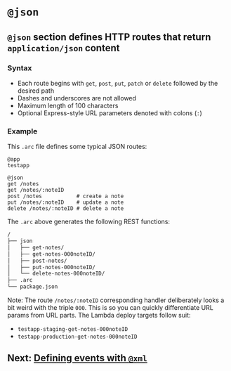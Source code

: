 # `@json`

## `@json` section defines HTTP routes that return `application/json` content

### Syntax

- Each route begins with `get`, `post`, `put`, `patch` or `delete` followed by the desired path
- Dashes and underscores are not allowed
- Maximum length of 100 characters
- Optional Express-style URL parameters denoted with colons (`:`)

### Example

This `.arc` file defines some typical JSON routes:

```arc
@app
testapp

@json
get /notes          
get /notes/:noteID
post /notes           # create a note
put /notes/:noteID    # update a note
delete /notes/:noteID # delete a note
```

The `.arc` above generates the following REST functions:

```bash
/
├── json
│   ├── get-notes/
│   ├── get-notes-000noteID/
│   ├── post-notes/
│   ├── put-notes-000noteID/
│   └── delete-notes-000noteID/
├── .arc
└── package.json
```

Note: The route `/notes/:noteID` corresponding handler deliberately looks a bit weird with the triple `000`. This is so you can quickly differentiate URL params from URL parts. The Lambda deploy targets follow suit:

- `testapp-staging-get-notes-000noteID`
- `testapp-production-get-notes-000noteID`

## Next: [Defining events with `@xml`](/reference/xml)
